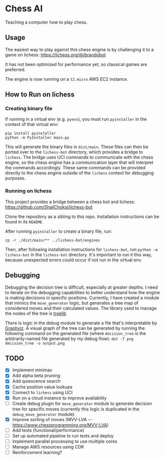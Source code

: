 # Chess AI

Teaching a computer how to play chess.

## Usage

The easiest way to play against this chess engine is by challenging it to a game on lichess: https://lichess.org/@/brandobot

It has not been optimized for performance yet, so classical games are preferred.

The engine is now running on a `t2.micro` AWS EC2 instance.

## How to Run on lichess

### Creating binary file

If running in a virtual env (e.g. `pyenv`), you must run `pyinstaller` in the context of that virtual env:

```
pip install pyinstaller
python -m PyInstaller main.py
```

This will generate the binary files in `dist/main`. These files can then be ported over to the `lichess-bot` directory, which provides a bridge to `lichess`. The bridge uses UCI commands to communicate with the chess engine, so the chess engine has a communication layer that will interpret the commands accordingly. These same commands can be provided directly to the chess engine outside of the `lichess` context for debugging purposes.

### Running on lichess

This project provides a bridge between a chess bot and lichess: https://github.com/ShailChoksi/lichess-bot

Clone the repository as a sibling to this repo. Installation instructions can be found in its `README`.

After running `pyinstaller` to create a binary file, run:

```
cp -r ./dist/main/** ../lichess-bot/engines
```

Then, after following installation instructions for `lichess-bot`, run `python -m lichess-bot` in the `lichess-bot` directory. It's important to run it this way, because unexpected errors could occur if not run in the virtual env.

## Debugging

Debugging the decision tree is difficult, especially at greater depths. I need to iterate on the debugging capabilities to better understand how the engine is making decisions in specific positions. Currently, I have created a module that mimics the `move_generator` logic, but generates a tree map of considered moves and their calculated values. The library used to manage the nodes of the tree is [treelib](https://treelib.readthedocs.io/en/latest/)

There is logic in the debug module to generate a file that's interpretable by [Graphviz](https://graphviz.org/). A visual graph of the tree can be generated by running the following command on the generated file (where `decision_tree` is the arbitrarily-named file generated by my debug flow): `dot -T png decision_tree -o output.png`

## TODO

- [x] Implement minimax
- [x] Add alpha beta pruning
- [x] Add quiescence search
- [x] Cache position value lookups
- [x] Connect to `lichess` using UCI
- [x] Run on a cloud instance to improve availability
- [ ] Create debug plugin for `move_generator` module to generate decision tree for specific moves (currently this logic is duplicated in the `debug_move_generator` module)
- [x] Improve sorting of moves (MVV-LVA -- https://www.chessprogramming.org/MVV-LVA)
- [ ] Add tests (functional/performance)
- [ ] Set up automated pipeline to run tests and deploy
- [ ] Implement parallel processing to use multiple cores
- [ ] Manage AWS resources using CDK
- [ ] Reinforcement learning?
